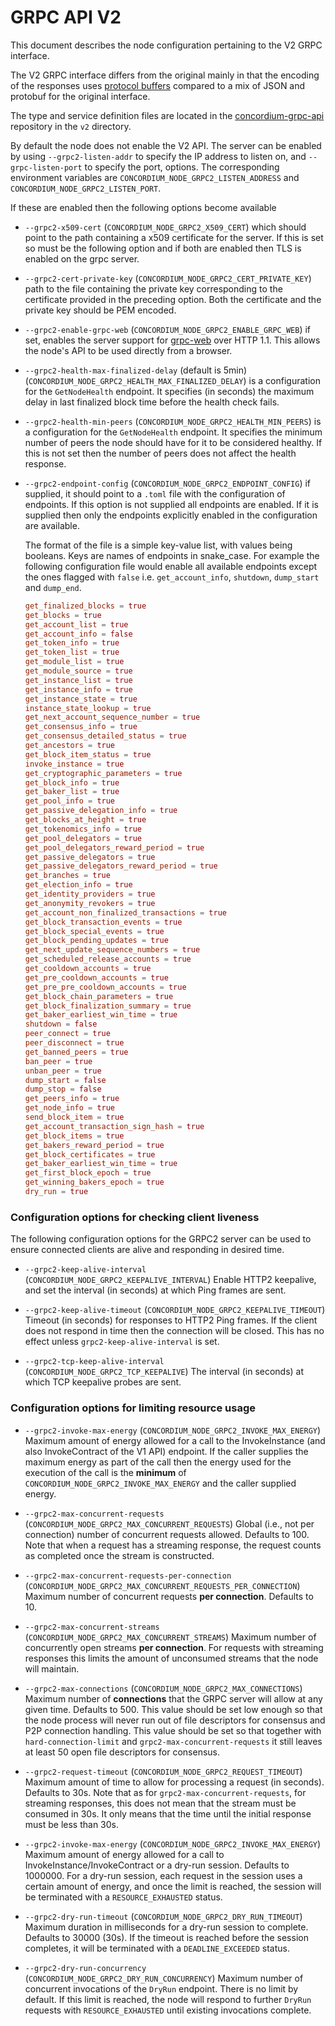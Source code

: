 # GRPC API V2

This document describes the node configuration pertaining to the V2 GRPC
interface.

The V2 GRPC interface differs from the original mainly in that the encoding of
the responses uses [protocol
buffers](https://developers.google.com/protocol-buffers) compared to a mix of
JSON and protobuf for the original interface.

The type and service definition files are located in the
[concordium-grpc-api](https://github.com/Concordium/concordium-grpc-api)
repository in the `v2` directory.

By default the node does not enable the V2 API. The server can be enabled by
using `--grpc2-listen-addr` to specify the IP address to listen on, and
`--grpc-listen-port` to specify the port, options. The corresponding environment
variables are `CONCORDIUM_NODE_GRPC2_LISTEN_ADDRESS` and
`CONCORDIUM_NODE_GRPC2_LISTEN_PORT`.

If these are enabled then the following options become available

- `--grpc2-x509-cert` (`CONCORDIUM_NODE_GRPC2_X509_CERT`) which should point to
  the path containing a x509 certificate for the server. If this is set so must
  be the following option and if both are enabled then TLS is enabled on the
  grpc server.
- `--grpc2-cert-private-key` (`CONCORDIUM_NODE_GRPC2_CERT_PRIVATE_KEY`) path to
  the file containing the private key corresponding to the certificate provided
  in the preceding option. Both the certificate and the private key should be
  PEM encoded.
- `--grpc2-enable-grpc-web` (`CONCORDIUM_NODE_GRPC2_ENABLE_GRPC_WEB`) if set,
  enables the server support for [grpc-web](https://github.com/grpc/grpc-web)
  over HTTP 1.1. This allows the node's API to be used directly from a browser.
- `--grpc2-health-max-finalized-delay` (default is 5min)
  (`CONCORDIUM_NODE_GRPC2_HEALTH_MAX_FINALIZED_DELAY`) is a configuration for the
  `GetNodeHealth` endpoint. It specifies (in seconds) the maximum delay in last
  finalized block time before the health check fails.
- `--grpc2-health-min-peers`
  (`CONCORDIUM_NODE_GRPC2_HEALTH_MIN_PEERS`) is a configuration for the
  `GetNodeHealth` endpoint. It specifies the minimum number of peers the node
  should have for it to be considered healthy. If this is not set then the
  number of peers does not affect the health response.
- `--grpc2-endpoint-config` (`CONCORDIUM_NODE_GRPC2_ENDPOINT_CONFIG`) if
  supplied, it should point to a `.toml` file with the configuration of
  endpoints. If this option is not supplied all endpoints are enabled. If it is
  supplied then only the endpoints explicitly enabled in the configuration are
  available.

  The format of the file is a simple key-value list, with values being booleans.
  Keys are names of endpoints in snake_case. For example the following configuration file
  would enable all available endpoints except the ones flagged with `false` i.e. `get_account_info`,
  `shutdown`, `dump_start` and `dump_end`.

  ```toml
  get_finalized_blocks = true
  get_blocks = true
  get_account_list = true
  get_account_info = false
  get_token_info = true
  get_token_list = true
  get_module_list = true
  get_module_source = true
  get_instance_list = true
  get_instance_info = true
  get_instance_state = true
  instance_state_lookup = true
  get_next_account_sequence_number = true
  get_consensus_info = true
  get_consensus_detailed_status = true
  get_ancestors = true
  get_block_item_status = true
  invoke_instance = true
  get_cryptographic_parameters = true
  get_block_info = true
  get_baker_list = true
  get_pool_info = true
  get_passive_delegation_info = true
  get_blocks_at_height = true
  get_tokenomics_info = true
  get_pool_delegators = true
  get_pool_delegators_reward_period = true
  get_passive_delegators = true
  get_passive_delegators_reward_period = true
  get_branches = true
  get_election_info = true
  get_identity_providers = true
  get_anonymity_revokers = true
  get_account_non_finalized_transactions = true
  get_block_transaction_events = true
  get_block_special_events = true
  get_block_pending_updates = true
  get_next_update_sequence_numbers = true
  get_scheduled_release_accounts = true
  get_cooldown_accounts = true
  get_pre_cooldown_accounts = true
  get_pre_pre_cooldown_accounts = true
  get_block_chain_parameters = true
  get_block_finalization_summary = true
  get_baker_earliest_win_time = true
  shutdown = false
  peer_connect = true
  peer_disconnect = true
  get_banned_peers = true
  ban_peer = true
  unban_peer = true
  dump_start = false
  dump_stop = false
  get_peers_info = true
  get_node_info = true
  send_block_item = true
  get_account_transaction_sign_hash = true
  get_block_items = true
  get_bakers_reward_period = true
  get_block_certificates = true
  get_baker_earliest_win_time = true
  get_first_block_epoch = true
  get_winning_bakers_epoch = true
  dry_run = true
  ```

### Configuration options for checking client liveness

The following configuration options for the GRPC2 server can be used to ensure
connected clients are alive and responding in desired time.

- `--grpc2-keep-alive-interval` (`CONCORDIUM_NODE_GRPC2_KEEPALIVE_INTERVAL`)
  Enable HTTP2 keepalive, and set the interval (in seconds) at which Ping frames are sent.

- `--grpc2-keep-alive-timeout` (`CONCORDIUM_NODE_GRPC2_KEEPALIVE_TIMEOUT`)
  Timeout (in seconds) for responses to HTTP2 Ping frames. If the client does not respond in time then the
  connection will be closed. This has no effect unless `grpc2-keep-alive-interval` is set.

- `--grpc2-tcp-keep-alive-interval` (`CONCORDIUM_NODE_GRPC2_TCP_KEEPALIVE`)
  The interval (in seconds) at which TCP keepalive probes are sent.

### Configuration options for limiting resource usage

- `--grpc2-invoke-max-energy` (`CONCORDIUM_NODE_GRPC2_INVOKE_MAX_ENERGY`)
  Maximum amount of energy allowed for a call to the InvokeInstance (and also
  InvokeContract of the V1 API) endpoint. If the caller supplies the maximum
  energy as part of the call then the energy used for the execution of
  the call is the **minimum** of `CONCORDIUM_NODE_GRPC2_INVOKE_MAX_ENERGY` and
  the caller supplied energy.

- `--grpc2-max-concurrent-requests` (`CONCORDIUM_NODE_GRPC2_MAX_CONCURRENT_REQUESTS`)
  Global (i.e., not per connection) number of concurrent requests allowed.
  Defaults to 100. Note that when a request has a streaming response, the
  request counts as completed once the stream is constructed.

- `--grpc2-max-concurrent-requests-per-connection` (`CONCORDIUM_NODE_GRPC2_MAX_CONCURRENT_REQUESTS_PER_CONNECTION`)
  Maximum number of concurrent requests **per connection**. Defaults to 10.

- `--grpc2-max-concurrent-streams` (`CONCORDIUM_NODE_GRPC2_MAX_CONCURRENT_STREAMS`)
  Maximum number of concurrently open streams **per connection**. For requests with streaming
  responses this limits the amount of unconsumed streams that the node will maintain.

- `--grpc2-max-connections` (`CONCORDIUM_NODE_GRPC2_MAX_CONNECTIONS`)
  Maximum number of **connections** that the GRPC server will allow at any given
  time. Defaults to 500. This value should be set low enough so that the node
  process will never run out of file descriptors for consensus and P2P
  connection handling. This value should be set so that together with
  `hard-connection-limit` and `grpc2-max-concurrent-requests` it still leaves at
  least 50 open file descriptors for consensus.

- `--grpc2-request-timeout` (`CONCORDIUM_NODE_GRPC2_REQUEST_TIMEOUT`)
  Maximum amount of time to allow for processing a request (in seconds). Defaults
  to 30s. Note that as for `grpc2-max-concurrent-requests`, for streaming
  responses, this does not mean that the stream must be consumed in 30s. It only
  means that the time until the initial response must be less than 30s.

- `--grpc2-invoke-max-energy` (`CONCORDIUM_NODE_GRPC2_INVOKE_MAX_ENERGY`)
  Maximum amount of energy allowed for a call to InvokeInstance/InvokeContract
  or a dry-run session. Defaults to 1000000. For a dry-run session, each
  request in the session uses a certain amount of energy, and once the limit is
  reached, the session will be terminated with a `RESOURCE_EXHAUSTED` status.

- `--grpc2-dry-run-timeout` (`CONCORDIUM_NODE_GRPC2_DRY_RUN_TIMEOUT`)
  Maximum duration in milliseconds for a dry-run session to complete. Defaults
  to 30000 (30s). If the timeout is reached before the session completes, it
  will be terminated with a `DEADLINE_EXCEEDED` status.

- `--grpc2-dry-run-concurrency` (`CONCORDIUM_NODE_GRPC2_DRY_RUN_CONCURRENCY`)
  Maximum number of concurrent invocations of the `DryRun` endpoint. There is no
  limit by default. If this limit is reached, the node will respond to further
  `DryRun` requests with `RESOURCE_EXHAUSTED` until existing invocations complete.